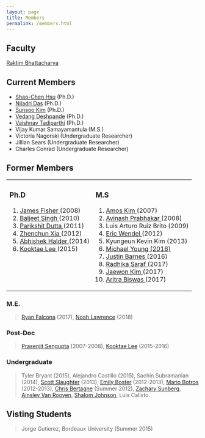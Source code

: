 ```yaml
---
layout: page
title: Members
permalink: /members.html
---
```


## Faculty
[Raktim Bhattacharya](http://engineering.tamu.edu/aerospace/people/rbhattacharya)
<!--- [Full CV](/pdfs/raktim-cv.pdf) -->

## Current Members
* [Shao-Chen Hsu](https://www.linkedin.com/pub/hsu-shao-chen/87/b98/b74) (Ph.D.)
* [Niladri Das](https://www.linkedin.com/in/niladri-das-40b55020) (Ph.D.)
* [Sunsoo Kim](https://www.linkedin.com/in/sunsoo-kim-1222a511b) (Ph.D.)
* [Vedang Deshpande](https://www.linkedin.com/in/vedang-deshpande/) (Ph.D.)
* [Vaishnav Tadiparthi](https://www.linkedin.com/in/vaishnav-tadiparthi-0453b923/) (Ph.D.)
* Vijay Kumar Samayamantula (M.S.)
* Victoria Nagorski (Undergraduate Researcher)
* Jillian Sears (Undergraduate Researcher)
* Charles Conrad (Undergraduate Researcher)

## Former Members

<table>
 <td valign="top"> 
 <h3> Ph.D </h3>
 <ol>
 <li><a href="https://www.linkedin.com/in/james-fisher-0ba9798b"> James Fisher </a> (2008) </li>
 <li><a href="http://www.linkedin.com/pub/baljeet-singh/18/9b8/903"> Baljeet Singh </a> (2010) </li>
 <li><a href="http://www.linkedin.com/pub/parikshit-dutta/13/62b/7a8"> Parikshit Dutta </a> (2011) </li>
 <li><a href="http://www.linkedin.com/pub/zhenchun-xia/10/633/129"> Zhenchun Xia </a> (2012) </li>
 <li><a href="https://www.abhishekhalder.org"> Abhishek Halder </a> (2014) </li>
 <li><a href="https://sites.google.com/view/kooktaelee"> Kooktae Lee </a> (2015)</li>
</ol>
 </td>
 <td valign="top">
 <h3> M.S </h3>
 <ol>
 <li><a href="http://www.linkedin.com/pub/amos-kim/2b/63a/69"> Amos Kim </a> (2007) </li>
 <li><a href="http://www.linkedin.com/pub/avinash-prabhakar/4/3b3/464"> Avinash Prabhakar </a> (2008) </li>
 <li>Luis Arturo Ruiz Brito (2009) </li>
 <li><a href="hhttp://www.linkedin.com/in/ericdbw"> Eric Wendel </a> (2012) </li>
 <li>Kyungeun Kevin Kim (2013) </li>
 <li><a href="http://www.linkedin.com/pub/michael-young/76/119/738?trk=pub-pbmap"> Michael Young  (2016)</li>
 <li><a href="https://www.linkedin.com/in/justinbarnes2013"> Justin Barnes </a> (2016)</li>
 <li><a href="https://in.linkedin.com/in/radhika-saraf-93232498"> Radhika Saraf </a> (2017)</li>
 <li><a href="https://www.linkedin.com/in/jwkim8804"> Jaewon Kim </a> (2017) </li>
 <li><a href="https://www.linkedin.com/in/aritrabiswas"> Aritra Biswas </a> (2017) </li>
</ol>
 </td>
</table>

### M.E.
> [Ryan Falcona](https://www.linkedin.com/in/ryan-falcona-952316146/) (2017), [Noah Lawrence](https://www.linkedin.com/in/noah-lawrence-abab34171) (2018) 


### Post-Doc
> [Prasenjit Sengupta](http://www.linkedin.com/in/prasenjitsengupta) (2007-2008), [Kooktae Lee](https://sites.google.com/view/kooktaelee) (2015-2016)


### Undergraduate 
> Tyler Bryant (2015), Alejandro Castillo (2015), Sachin Subramanian (2014), [Scott Slaughter](http://www.linkedin.com/pub/scott-slaughter/31/4a9/ba0) (2013), [Emily Boster](http://www.linkedin.com/pub/emily-boster/80/183/b89) (2012-2013), [Mario Botros](http://www.linkedin.com/pub/mario-botros/51/6b2/559) (2012-2013), [Chris Bertagne](http://www.linkedin.com/pub/christopher-bertagne/63/2b9/711) (Summer 2012), [Zachary Sunberg](http://www.linkedin.com/pub/zachary-sunberg/24/669/540), [Ainsley Van Rooyen](http://www.linkedin.com/pub/ainsley-van-rooyen/32/59b/715), [Shalom Johnson](http://www.linkedin.com/pub/shalom-johnson/25/135/55), Luis Calixto.

## Visting Students
> Jorge Gutierez, Bordeaux University (Summer 2015)

